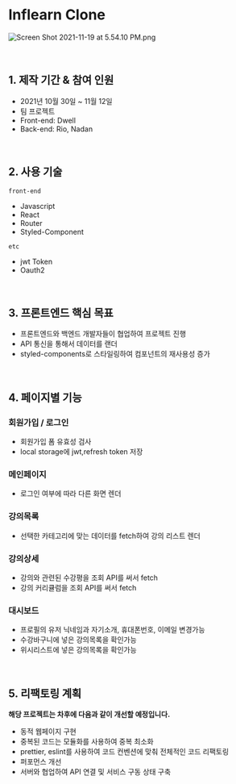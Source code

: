 # Inflearn Clone

![Screen Shot 2021-11-19 at 5.54.10 PM.png](Untitled%2053d3f0f7fd254d4ab3f4bf6ee9b3165e/Screen_Shot_2021-11-19_at_5.54.10_PM.png)

<br />

## 1. 제작 기간 & 참여 인원
- 2021년 10월 30일 ~ 11월 12일
- 팀 프로젝트
- Front-end: Dwell
- Back-end: Rio, Nadan

<br />

## 2. 사용 기술
`front-end`

- Javascript
- React
- Router
- Styled-Component

`etc`

- jwt Token
- Oauth2

<br />

## 3. 프론트엔드 핵심 목표


- 프론트엔드와 백엔드 개발자들이 협업하여 프로젝트 진행
- API 통신을 통해서 데이터를 랜더
- styled-components로 스타일링하여 컴포넌트의 재사용성 증가

<br />

## 4. 페이지별 기능


### 회원가입 / 로그인

- 회원가입 폼 유효성 검사
- local storage에 jwt,refresh token 저장

### 메인페이지

- 로그인 여부에 따라 다른 화면 렌더

### 강의목록

- 선택한 카테고리에 맞는 데이터를 fetch하여 강의 리스트 렌더

### 강의상세

- 강의와 관련된 수강평을 조회 API를 써서 fetch
- 강의 커리큘럼을 조회 API를 써서 fetch

### 대시보드

- 프로필의 유저 닉네임과 자기소개, 휴대폰번호, 이메일 변경가능
- 수강바구니에 넣은 강의목록을 확인가능
- 위시리스트에 넣은 강의목록을 확인가능

<br />

## 5. 리팩토링 계획
**해당 프로젝트는 차후에 다음과 같이 개선할 예정입니다.**

- 동적 웹페이지 구현
- 중복된 코드는 모듈화를 사용하여 중복 최소화
- prettier, eslint를 사용하여 코드 컨벤션에 맞춰 전체적인 코드 리팩토링
- 퍼포먼스 개선
- 서버와 협업하여 API 연결 및 서비스 구동 상태 구축
